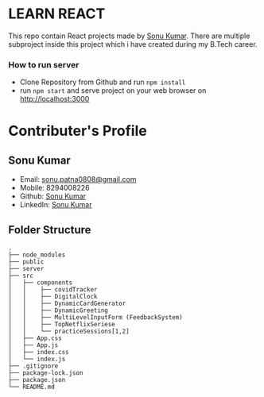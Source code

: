<!--
    By Sonu Kumar
    B.Tech (Information Technology)
    DSC-GGV Web-Development Member

 -->

# LEARN REACT

This repo contain React projects made by [Sonu Kumar](https://github.com/SonuKumar81800). There are multiple subproject inside this project which i have created during my B.Tech career.

### How to run server

- Clone Repository from Github and run `npm install`
- run `npm start` and serve project on your web browser on
  [http://localhost:3000](http://localhost:3000)

# Contributer's Profile

## Sonu Kumar

- Email: sonu.patna0808@gmail.com
- Mobile: 8294008226
- Github: [Sonu Kumar](https://github.com/SonuKumar81800)
- LinkedIn: [Sonu Kumar](https://www.linkedin.com/in/sonukumar81800/)

## Folder Structure

    .
    ├── node_modules
    ├── public
    ├── server
    ├── src
    │   ├── components
    │   │    ├── covidTracker
    │   │    ├── DigitalClock
    │   │    ├── DynamicCardGenerator
    │   │    ├── DynamicGreeting
    │   │    ├── MultiLevelInputForm (FeedbackSystem)
    │   │    ├── TopNetflixSeriese
    │   │    └── practiceSessions[1,2]
    │   ├── App.css
    │   ├── App.js
    │   ├── index.css
    │   └── index.js
    ├── .gitignore
    ├── package-lock.json
    ├── package.json
    └── README.md
